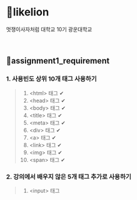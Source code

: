 # 🦁likelion
멋쟁이사자처럼 대학교 10기 광운대학교
<br><br><br>
## 📖assignment1_requirement
### 1. 사용빈도 상위 10개 태그 사용하기
> 1. \<html> 태그  ✔
> 2. \<head> 태그  ✔
> 3. \<body> 태그  ✔
> 4. \<title> 태그 ✔
> 5. \<meta> 태그  ✔
> 6. \<div> 태그   ✔
> 7. \<a> 태그     ✔
> 8. \<link> 태그  ✔
> 9. \<img> 태그   ✔
> 10. \<span> 태그 ✔


### 2. 강의에서 배우지 않은 5개 태그 추가로 사용하기
> 1. \<input> 태그
